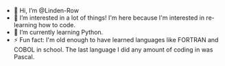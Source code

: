 - 👋 Hi, I’m @Linden-Row
- 👀 I’m interested in a lot of things! I'm here because I'm interested in re-learning how to code.
- 🌱 I’m currently learning Python.
- ⚡ Fun fact: I'm old enough to have learned languages like FORTRAN and COBOL in school. The last language I did any amount of coding in was Pascal.

<!---
Linden-Row/Linden-Row is a ✨ special ✨ repository because its `README.md` (this file) appears on your GitHub profile.
You can click the Preview link to take a look at your changes.
--->
